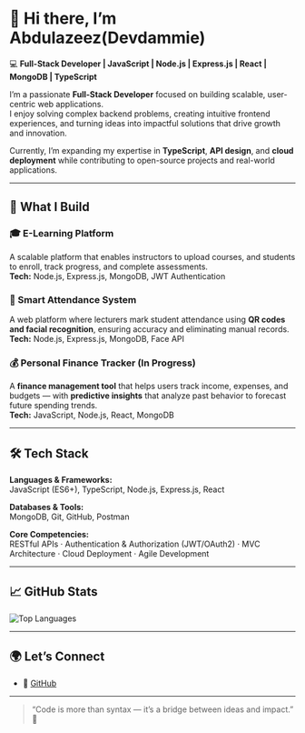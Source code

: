 # 👋 Hi there, I’m Abdulazeez(Devdammie) 

💻 **Full-Stack Developer | JavaScript | Node.js | Express.js | React | MongoDB | TypeScript**  

I’m a passionate **Full-Stack Developer** focused on building scalable, user-centric web applications.  
I enjoy solving complex backend problems, creating intuitive frontend experiences, and turning ideas into impactful solutions that drive growth and innovation.  

Currently, I’m expanding my expertise in **TypeScript**, **API design**, and **cloud deployment** while contributing to open-source projects and real-world applications.

---

## 🚀 What I Build  

### 🎓 E-Learning Platform  
A scalable platform that enables instructors to upload courses, and students to enroll, track progress, and complete assessments.  
**Tech:** Node.js, Express.js, MongoDB, JWT Authentication  

### 🧠 Smart Attendance System  
A web platform where lecturers mark student attendance using **QR codes and facial recognition**, ensuring accuracy and eliminating manual records.  
**Tech:** Node.js, Express.js, MongoDB, Face API  

### 💰 Personal Finance Tracker (In Progress)  
A **finance management tool** that helps users track income, expenses, and budgets — with **predictive insights** that analyze past behavior to forecast future spending trends.  
**Tech:** JavaScript, Node.js, React, MongoDB  

---

## 🛠️ Tech Stack  

**Languages & Frameworks:**  
JavaScript (ES6+), TypeScript, Node.js, Express.js, React  

**Databases & Tools:**  
MongoDB, Git, GitHub, Postman  

**Core Competencies:**  
RESTful APIs · Authentication & Authorization (JWT/OAuth2) · MVC Architecture · Cloud Deployment · Agile Development  

---

## 📈 GitHub Stats  

![Top Languages](https://github-readme-stats.vercel.app/api/top-langs/?username=devdammie&layout=compact&theme=radical)

---

## 🌍 Let’s Connect  

- 🐙 [GitHub](https://github.com/devdammie)  
---

> “Code is more than syntax — it’s a bridge between ideas and impact.” 🚀  

<!--
**Devdammie/devdammie** is a ✨ _special_ ✨ repository because its `README.md` (this file) appears on your GitHub profile.

Here are some ideas to get you started:

- 🔭 I’m currently working on ...
- 🌱 I’m currently learning ...
- 👯 I’m looking to collaborate on ...
- 🤔 I’m looking for help with ...
- 💬 Ask me about ...
- 📫 How to reach me: ...
- 😄 Pronouns: ...
- ⚡ Fun fact: ...
-->
